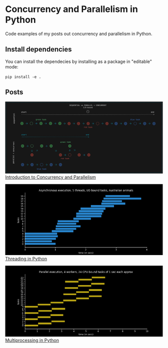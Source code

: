 # Concurrency and Parallelism in Python

Code examples of my posts out concurrency and parallelism in Python.

## Install dependencies

You can install the dependecies by installing as a package in "editable" mode:

`pip install -e .`

## Posts

![Sequential vs parallel and concurrent io bound](concurrency/images/sequential-vs-parallel-and-concurrent-io-bound.png)
[Introduction to Concurrency and Parallelism](https://www.javideveloper.com/introduction-to-concurrency-and-parallelism)

![ThreadPoolExecutor example 1](concurrency/thread-pool-executor/images/ThreadPoolExecutor_ex1.png)
[Threading in Python](https://www.javideveloper.com/threading-in-python)

![MULTIPROCESSING EXAMPLE 11 3 chunks](concurrency/multiprocessing/images/ex11_Pool_chunk_3.png)
[Multiprocessing in Python](https://www.javideveloper.com/multiprocessing-in-python)
